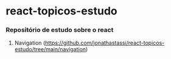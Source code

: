 # react-topicos-estudo

### Repositório de estudo sobre o react

1. Navigation (https://github.com/jonathastassi/react-topicos-estudo/tree/main/navigation)
